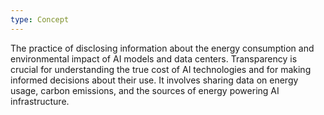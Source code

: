 ```yaml
---
type: Concept
---
```


The practice of disclosing information about the energy consumption and environmental impact of AI models and data centers. Transparency is crucial for understanding the true cost of AI technologies and for making informed decisions about their use. It involves sharing data on energy usage, carbon emissions, and the sources of energy powering AI infrastructure.